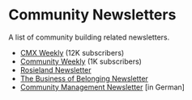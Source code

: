 # Community Newsletters

A list of community building related newsletters.

- [CMX Weekly](https://cmxhub.com/subscribe/) (12K subscribers)
- [Community Weekly](https://communityweekly.co/) (1K subscribers)
- [Rosieland Newsletter](https://newsletter.rosie.land/)
- [The Business of Belonging Newsletter](https://davidspinks.substack.com/)
- [Community Management Newsletter](https://www.walkaboutmedia.de/angebot/newsletter/) [in German]
